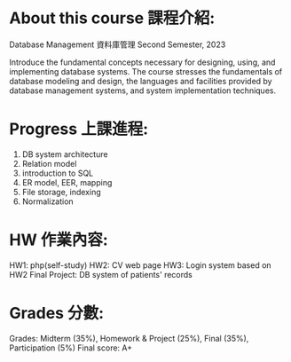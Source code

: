 About this course 課程介紹:
===
Database Management 資料庫管理
Second Semester, 2023

Introduce the fundamental concepts necessary for designing, using, and 
implementing database systems. The course stresses the fundamentals of database modeling and 
design, the languages and facilities provided by database management systems, and system 
implementation techniques. 

Progress 上課進程:
===
1. DB system architecture
2. Relation model
3. introduction to SQL
5. ER model, EER, mapping
6. File storage, indexing
7. Normalization


HW 作業內容:
===
HW1: php(self-study)
HW2: CV web page
HW3: Login system based on HW2
Final Project: DB system of patients' records


Grades 分數:
===
Grades: Midterm (35%), Homework & Project (25%), Final (35%), Participation (5%)
Final score: A+

